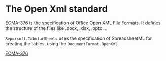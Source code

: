 # The Open Xml standard

ECMA-376 is the specification of Office Open XML File Formats. It defines the structure of the files like .docx, .xlsx, .pptx ...

`Beporsoft.TabularSheets` uses the specification of SpreadsheetML for creating the tables, using the `DocumentFormat.OpenXml`.

[ECMA-376](https://www.ecma-international.org/publications-and-standards/standards/ecma-376/)